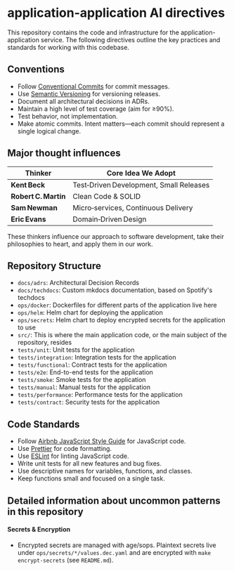 # application-application AI directives

This repository contains the code and infrastructure for the application-application service. The following directives outline the key practices and standards for working with this codebase.

## Conventions
- Follow [Conventional Commits](https://www.conventionalcommits.org/) for commit messages.
- Use [Semantic Versioning](https://semver.org/) for versioning releases.
- Document all architectural decisions in ADRs.
- Maintain a high level of test coverage (aim for ≥90%).
- Test behavior, not implementation.
- Make atomic commits. Intent matters—each commit should represent a single logical change.

## Major thought influences
| Thinker              | Core Idea We Adopt                      |
| -------------------- | --------------------------------------- |
| **Kent Beck**        | Test‑Driven Development, Small Releases |
| **Robert C. Martin** | Clean Code & SOLID                      |
| **Sam Newman**       | Micro‑services, Continuous Delivery     |
| **Eric Evans**       | Domain‑Driven Design                    |

These thinkers influence our approach to software development, take their philosophies to heart, and apply them in our work.

## Repository Structure
- `docs/adrs`: Architectural Decision Records
- `docs/techdocs`: Custom mkdocs documentation, based on Spotify's techdocs
- `ops/docker`: Dockerfiles for different parts of the application live here
- `ops/helm`: Helm chart for deploying the application
- `ops/secrets`: Helm chart to deploy encrypted secrets for the application to use
- `src/`: This is where the main application code, or the main subject of the repository, resides
- `tests/unit`: Unit tests for the application
- `tests/integration`: Integration tests for the application
- `tests/functional`: Contract tests for the application
- `tests/e2e`: End-to-end tests for the application
- `tests/smoke`: Smoke tests for the application
- `tests/manual`: Manual tests for the application
- `tests/performance`: Performance tests for the application
- `tests/contract`: Security tests for the application

## Code Standards
- Follow [Airbnb JavaScript Style Guide](https://github.com/airbnb/javascript) for JavaScript code.
- Use [Prettier](https://prettier.io/) for code formatting.
- Use [ESLint](https://eslint.org/) for linting JavaScript code.
- Write unit tests for all new features and bug fixes.
- Use descriptive names for variables, functions, and classes.
- Keep functions small and focused on a single task.

## Detailed information about uncommon patterns in this repository

#### Secrets & Encryption
- Encrypted secrets are managed with age/sops. Plaintext secrets live under `ops/secrets/*/values.dec.yaml` and are encrypted with `make encrypt-secrets` (see `README.md`).